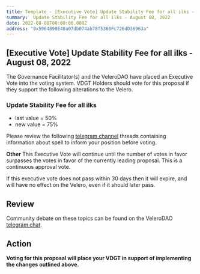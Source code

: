 ```yaml
---
title: Template - [Executive Vote] Update Stability Fee for all ilks - August 08, 2022
summary:  Update Stability Fee for all ilks - August 08, 2022
date: 2022-08-08T00:00:00.000Z
address: "0x5964890E40a07db074ab78f5360Fc726dD36963a"
---
```

## [Executive Vote]  Update Stability Fee for all ilks - August 08, 2022

The Governance Facilitator(s) and the VeleroDAO have placed an Executive Vote into the voting system. VDGT Holders should vote for this proposal if they support the following alterations to the Velero.

###  Update Stability Fee for all ilks
* last value = 50%
* new value = 75%

Please review the following [telegram channel](https://t.me/velerodao) threads containing information about spell to inform your position before voting.

**Other**
This Executive Vote will continue until the number of votes in favor surpasses the votes in favor of the currently leading proposal. This is a continuous approval vote. 

If this executive vote does not pass within 30 days then it will expire, and will have no effect on the Velero, even if it should later pass. 

## Review

Community debate on these topics can be found on the VeleroDAO  [telegram chat](https://t.me/velero_chat). 


## Action

**Voting for this proposal will place your VDGT in support of implementing the changes outlined above.**
